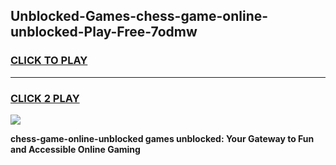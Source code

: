 
## Unblocked-Games-chess-game-online-unblocked-Play-Free-7odmw
<h3>
<a href="https://premium76.site?title=chess-game-online-unblocked&ref=09A">CLICK TO PLAY</a></h3>
<hr>

<h3>
<a href="https://premium76.site?title=chess-game-online-unblocked&ref=09A">CLICK 2 PLAY</a>
  
</h3>

<a href="https://premium76.site?title=chess-game-online-unblocked&ref=09A"><img src="https://clearcache.store/games.png"></a>


**chess-game-online-unblocked games unblocked: Your Gateway to Fun and Accessible Online Gaming**

